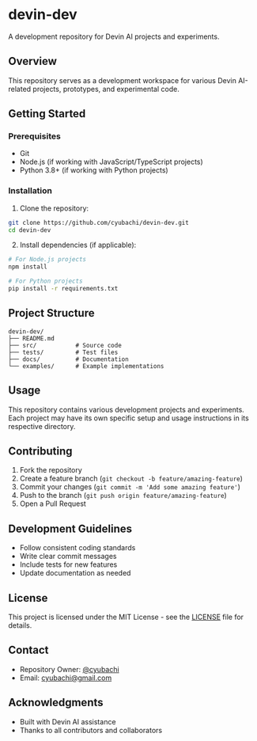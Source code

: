 # devin-dev

A development repository for Devin AI projects and experiments.

## Overview

This repository serves as a development workspace for various Devin AI-related projects, prototypes, and experimental code.

## Getting Started

### Prerequisites

- Git
- Node.js (if working with JavaScript/TypeScript projects)
- Python 3.8+ (if working with Python projects)

### Installation

1. Clone the repository:
```bash
git clone https://github.com/cyubachi/devin-dev.git
cd devin-dev
```

2. Install dependencies (if applicable):
```bash
# For Node.js projects
npm install

# For Python projects
pip install -r requirements.txt
```

## Project Structure

```
devin-dev/
├── README.md
├── src/           # Source code
├── tests/         # Test files
├── docs/          # Documentation
└── examples/      # Example implementations
```

## Usage

This repository contains various development projects and experiments. Each project may have its own specific setup and usage instructions in its respective directory.

## Contributing

1. Fork the repository
2. Create a feature branch (`git checkout -b feature/amazing-feature`)
3. Commit your changes (`git commit -m 'Add some amazing feature'`)
4. Push to the branch (`git push origin feature/amazing-feature`)
5. Open a Pull Request

## Development Guidelines

- Follow consistent coding standards
- Write clear commit messages
- Include tests for new features
- Update documentation as needed

## License

This project is licensed under the MIT License - see the [LICENSE](LICENSE) file for details.

## Contact

- Repository Owner: [@cyubachi](https://github.com/cyubachi)
- Email: cyubachi@gmail.com

## Acknowledgments

- Built with Devin AI assistance
- Thanks to all contributors and collaborators
